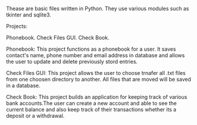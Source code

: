 Thease are basic files written in Python. They use various modules such as tkinter and sqlite3.

Projects:

Phonebook.
Check Files GUI.
Check Book.

Phonebook:
This project functions as a phonebook for a user. It saves contact's name, phone number and email address in database and allows the user to update and delete previously stord entries.

Check Files GUI:
This project allows the user to choose trnafer all .txt files from one choosen directory to another. All files that are moved will be saved in a database.

Check Book:
This project builds an application for keeping track of various bank accounts.The user can create a new account and able to see the current balance and also keep track of their transactions whether its a deposit or a withdrawal.

